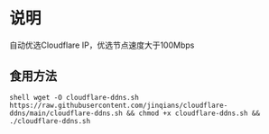 # 说明
自动优选Cloudflare IP，优选节点速度大于100Mbps

## 食用方法
`shell
wget -O cloudflare-ddns.sh https://raw.githubusercontent.com/jinqians/cloudflare-ddns/main/cloudflare-ddns.sh && chmod +x cloudflare-ddns.sh && ./cloudflare-ddns.sh
`

